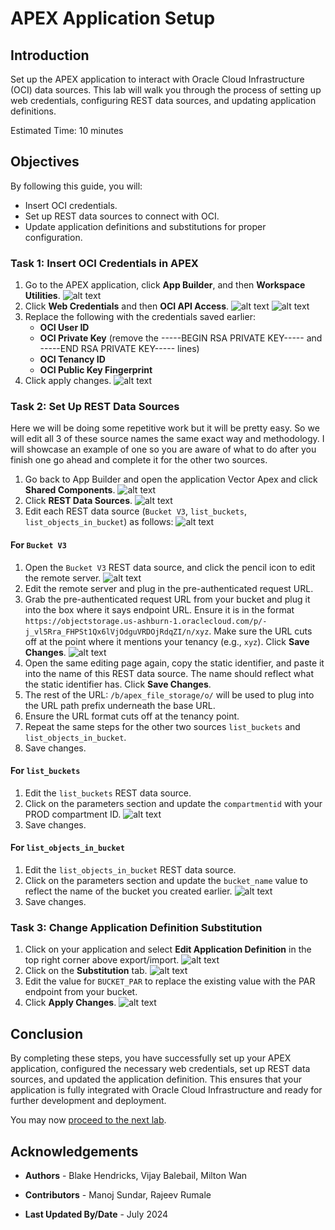 # APEX Application Setup

## Introduction

Set up the APEX application to interact with Oracle Cloud Infrastructure (OCI) data sources. This lab will walk you through the process of setting up web credentials, configuring REST data sources, and updating application definitions.

Estimated Time: 10 minutes

## Objectives

By following this guide, you will:

* Insert OCI credentials.
* Set up REST data sources to connect with OCI.
* Update application definitions and substitutions for proper configuration.

### Task 1: Insert OCI Credentials in APEX

1. Go to the APEX application, click **App Builder**, and then **Workspace Utilities**.
![alt text](images/editworkspaceutil.png)
2. Click **Web Credentials** and then **OCI API Access**.
![alt text](images/editwebcredentials.png)
![alt text](images/editociaccess.png)
3. Replace the following with the credentials saved earlier:
    * **OCI User ID**
    * **OCI Private Key** (remove the -----BEGIN RSA PRIVATE KEY----- and -----END RSA PRIVATE KEY----- lines)
    * **OCI Tenancy ID**
    * **OCI Public Key Fingerprint**
4. Click apply changes.
![alt text](images/editociaccessconfig.png)

### Task 2: Set Up REST Data Sources

Here we will be doing some repetitive work but it will be pretty easy. So we will edit all 3 of these source names the same exact way and methodology. I will showcase an example of one so you are aware of what to do after you finish one go ahead and complete it for the other two sources.

1. Go back to App Builder and open the application Vector Apex and click **Shared Components**.
![alt text](images/sharedcomponents.png)
2. Click **REST Data Sources**.
![alt text](images/restdatasources.png)
3. Edit each REST data source (`Bucket V3`, `list_buckets`, `list_objects_in_bucket`) as follows:
![alt text](images/editrestdatasources.png)

#### For `Bucket V3`

1. Open the `Bucket V3` REST data source, and click the pencil icon to edit the remote server.
![alt text](images/editremoteserver.png)
2. Edit the remote server and plug in the pre-authenticated request URL.
3. Grab the pre-authenticated request URL from your bucket and plug it into the box where it says endpoint URL. Ensure it is in the format `https://objectstorage.us-ashburn-1.oraclecloud.com/p/-j_vl5Rra_FHPSt1Qx6lVjOdguVRDOjRdqZI/n/xyz`. Make sure the URL cuts off at the point where it mentions your tenancy (e.g., `xyz`). Click **Save Changes**.
![alt text](images/urlpathprefix.png)
4. Open the same editing page again, copy the static identifier, and paste it into the name of this REST data source. The name should reflect what the static identifier has. Click **Save Changes**.
5. The rest of the URL: `/b/apex_file_storage/o/` will be used to plug into the URL path prefix underneath the base URL.
6. Ensure the URL format cuts off at the tenancy point.
7. Repeat the same steps for the other two sources `list_buckets` and `list_objects_in_bucket`.
8. Save changes.

#### For `list_buckets`

1. Edit the `list_buckets` REST data source.
2. Click on the parameters section and update the `compartmentid` with your PROD compartment ID.
![alt text](images/listbucketsparameters.png)
3. Save changes.

#### For `list_objects_in_bucket`

1. Edit the `list_objects_in_bucket` REST data source.
2. Click on the parameters section and update the `bucket_name` value to reflect the name of the bucket you created earlier.
![alt text](images/listobjectsinbucketparameters.png)
3. Save changes.

### Task 3: Change Application Definition Substitution

1. Click on your application and select **Edit Application Definition** in the top right corner above export/import.
![alt text](images/applicationdefinition.png)
2. Click on the **Substitution** tab.
![alt text](images/substitution.png)
3. Edit the value for `BUCKET_PAR` to replace the existing value with the PAR endpoint from your bucket.
4. Click **Apply Changes**.
![alt text](images/editbucketpar.png)

## Conclusion

By completing these steps, you have successfully set up your APEX application, configured the necessary web credentials, set up REST data sources, and updated the application definition. This ensures that your application is fully integrated with Oracle Cloud Infrastructure and ready for further development and deployment.

You may now [proceed to the next lab](#next).

## Acknowledgements


* **Authors** - Blake Hendricks, Vijay Balebail, Milton Wan
* **Contributors** - Manoj Sundar, Rajeev Rumale

* **Last Updated By/Date** -  July 2024
